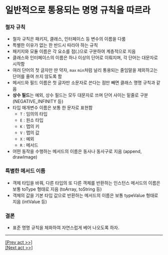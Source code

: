 # 일반적으로 통용되는 명명 규칙을 따르라
### 철자 규칙
* 철자 규칙은 패키지, 클래스, 인터페이스 등 변수의 이름을 다룸
* 특별한 이유가 없는 한 반드시 따라야 하는 규칙
* 패키지와 모듈 이름은 각 요소를 점(.)으로 구분하여 계층적으로 지음
* 클래스와 인터페이스의 이름은 하나 이상의 단어로 이뤄지며, 각 단어는 대문자로 시작함
* 여러 단어의 첫 글자만 딴 약자, `max` `min`처럼 널리 통용되는 줄임말을 제외하고는 단어를 줄여 쓰지 않도록 함
* 메서드와 필드 이름은 첫 글자만 소문자로 쓴다는 점만 빼면 클래스 명명 규칙과 같음
* **상수 필드**는 예외, 상수 필드는 모두 대문자로 쓰며 단어 사이는 밑줄로 구분 (NEGATIVE_INFINITY 등)
* 타입 매개변수 이름은 보통 한 문자로 표현함
  * `T` : 임의의 타입
  * `E` : 원소 타입
  * `K` : 맵의 키
  * `V` : 맵의 값
  * `X` : 예외
  * `R` : 메서드
* 어떤 동작을 수행하는 메서드의 이름은 동사나 동사구로 지음 (append, drawImage)
### 특별한 메서드 이름
* 객체 타입을 바꿔, 다른 타입의 또 다른 객체를 반환하는 인스턴스 메서드의 이름은 보통 toType 형태로 지음 (toArray, toString 등)
* 객체의 값을 기본 타입 값으로 반환하는 메서드의 이름은 보통 typeValue 형태로 지음 (intValue 등)
### 결론
* 표준 명명 규칙을 체화하여 자연스럽게 베어 나오도록 하자.
---
[[Prev act >>]](../act11/README.md)  
[[Next act >>]](../../chapter10/act1/README.md)